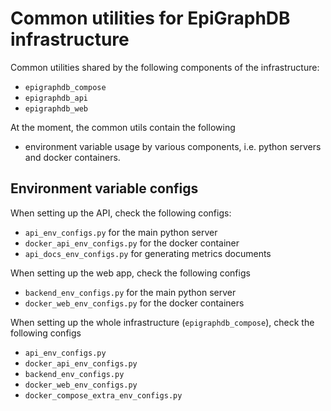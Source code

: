 # Common utilities for EpiGraphDB infrastructure

Common utilities shared by the following components of the infrastructure:

- `epigraphdb_compose`
- `epigraphdb_api`
- `epigraphdb_web`

At the moment, the common utils contain the following

- environment variable usage by various components,
  i.e. python servers and docker containers.

## Environment variable configs

When setting up the API, check the following configs:

- `api_env_configs.py` for the main python server
- `docker_api_env_configs.py` for the docker container
- `api_docs_env_configs.py` for generating metrics documents

When setting up the web app, check the following configs

- `backend_env_configs.py` for the main python server
- `docker_web_env_configs.py` for the docker containers

When setting up the whole infrastructure (`epigraphdb_compose`),
check the following configs

- `api_env_configs.py`
- `docker_api_env_configs.py`
- `backend_env_configs.py`
- `docker_web_env_configs.py`
- `docker_compose_extra_env_configs.py`
